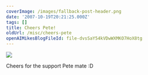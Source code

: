 ```yaml
---
coverImage: /images/fallback-post-header.png
date: '2007-10-19T20:21:25.000Z'
tags: []
title: Cheers Pete!
oldUrl: /misc/cheers-pete
openAIMikesBlogFileId: file-dvsSaY54kVDwWXMKO7HoX8tg
---
```


![](https://www.mikecann.blog/Images/Others/cheerspete.png)

Cheers for the support Pete mate :D
